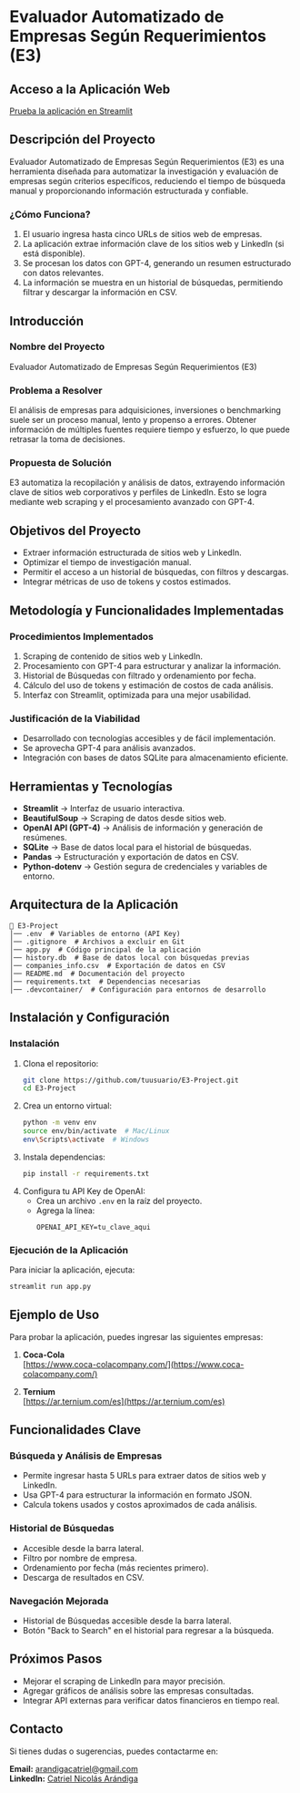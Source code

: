 # Evaluador Automatizado de Empresas Según Requerimientos (E3)

## Acceso a la Aplicación Web
[Prueba la aplicación en Streamlit](https://iapromptv-a-2eqe8j67tnkvat972ihnmy.streamlit.app/)

## Descripción del Proyecto

Evaluador Automatizado de Empresas Según Requerimientos (E3) es una herramienta diseñada para automatizar la investigación y evaluación de empresas según criterios específicos, reduciendo el tiempo de búsqueda manual y proporcionando información estructurada y confiable.

### ¿Cómo Funciona?
1. El usuario ingresa hasta cinco URLs de sitios web de empresas.
2. La aplicación extrae información clave de los sitios web y LinkedIn (si está disponible).
3. Se procesan los datos con GPT-4, generando un resumen estructurado con datos relevantes.
4. La información se muestra en un historial de búsquedas, permitiendo filtrar y descargar la información en CSV.

## Introducción

### Nombre del Proyecto
Evaluador Automatizado de Empresas Según Requerimientos (E3)

### Problema a Resolver
El análisis de empresas para adquisiciones, inversiones o benchmarking suele ser un proceso manual, lento y propenso a errores. Obtener información de múltiples fuentes requiere tiempo y esfuerzo, lo que puede retrasar la toma de decisiones.

### Propuesta de Solución
E3 automatiza la recopilación y análisis de datos, extrayendo información clave de sitios web corporativos y perfiles de LinkedIn. Esto se logra mediante web scraping y el procesamiento avanzado con GPT-4.

## Objetivos del Proyecto
- Extraer información estructurada de sitios web y LinkedIn.
- Optimizar el tiempo de investigación manual.
- Permitir el acceso a un historial de búsquedas, con filtros y descargas.
- Integrar métricas de uso de tokens y costos estimados.

## Metodología y Funcionalidades Implementadas

### Procedimientos Implementados
1. Scraping de contenido de sitios web y LinkedIn.
2. Procesamiento con GPT-4 para estructurar y analizar la información.
3. Historial de Búsquedas con filtrado y ordenamiento por fecha.
4. Cálculo del uso de tokens y estimación de costos de cada análisis.
5. Interfaz con Streamlit, optimizada para una mejor usabilidad.

### Justificación de la Viabilidad
- Desarrollado con tecnologías accesibles y de fácil implementación.
- Se aprovecha GPT-4 para análisis avanzados.
- Integración con bases de datos SQLite para almacenamiento eficiente.

## Herramientas y Tecnologías
- **Streamlit** → Interfaz de usuario interactiva.
- **BeautifulSoup** → Scraping de datos desde sitios web.
- **OpenAI API (GPT-4)** → Análisis de información y generación de resúmenes.
- **SQLite** → Base de datos local para el historial de búsquedas.
- **Pandas** → Estructuración y exportación de datos en CSV.
- **Python-dotenv** → Gestión segura de credenciales y variables de entorno.

## Arquitectura de la Aplicación
```
📂 E3-Project
│── .env  # Variables de entorno (API Key)
│── .gitignore  # Archivos a excluir en Git
│── app.py  # Código principal de la aplicación
│── history.db  # Base de datos local con búsquedas previas
│── companies_info.csv  # Exportación de datos en CSV
│── README.md  # Documentación del proyecto
│── requirements.txt  # Dependencias necesarias
│── .devcontainer/  # Configuración para entornos de desarrollo
```

## Instalación y Configuración

### Instalación
1. Clona el repositorio:
   ```bash
   git clone https://github.com/tuusuario/E3-Project.git
   cd E3-Project
   ```
2. Crea un entorno virtual:
   ```bash
   python -m venv env
   source env/bin/activate  # Mac/Linux
   env\Scripts\activate  # Windows
   ```
3. Instala dependencias:
   ```bash
   pip install -r requirements.txt
   ```
4. Configura tu API Key de OpenAI:
   - Crea un archivo `.env` en la raíz del proyecto.
   - Agrega la línea:
     ```plaintext
     OPENAI_API_KEY=tu_clave_aqui
     ```

### Ejecución de la Aplicación
Para iniciar la aplicación, ejecuta:
```bash
streamlit run app.py
```

## Ejemplo de Uso
Para probar la aplicación, puedes ingresar las siguientes empresas:

1. **Coca-Cola**  
   [https://www.coca-colacompany.com/](https://www.coca-colacompany.com/)  
   
2. **Ternium**  
   [https://ar.ternium.com/es](https://ar.ternium.com/es)  

## Funcionalidades Clave

### Búsqueda y Análisis de Empresas
- Permite ingresar hasta 5 URLs para extraer datos de sitios web y LinkedIn.
- Usa GPT-4 para estructurar la información en formato JSON.
- Calcula tokens usados y costos aproximados de cada análisis.

### Historial de Búsquedas
- Accesible desde la barra lateral.
- Filtro por nombre de empresa.
- Ordenamiento por fecha (más recientes primero).
- Descarga de resultados en CSV.

### Navegación Mejorada
- Historial de Búsquedas accesible desde la barra lateral.
- Botón "Back to Search" en el historial para regresar a la búsqueda.

## Próximos Pasos
- Mejorar el scraping de LinkedIn para mayor precisión.
- Agregar gráficos de análisis sobre las empresas consultadas.
- Integrar API externas para verificar datos financieros en tiempo real.

## Contacto
Si tienes dudas o sugerencias, puedes contactarme en:

**Email:** [arandigacatriel@gmail.com](mailto:arandigacatriel@gmail.com)  
**LinkedIn:** [Catriel Nicolás Arándiga](https://www.linkedin.com/in/catriel-nicolas-arandiga)

